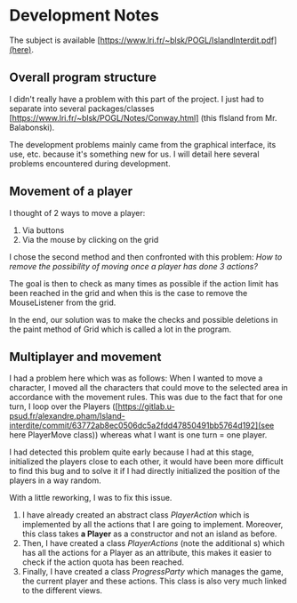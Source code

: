 # Development Notes

The subject is available [https://www.lri.fr/~blsk/POGL/IslandInterdit.pdf](here).

## Overall program structure

I didn't really have a problem with this part of the project. I just had to separate into several packages/classes [https://www.lri.fr/~blsk/POGL/Notes/Conway.html] (this fIsland from Mr. Balabonski).

The development problems mainly came from the graphical interface, its use, etc. because it's something new for us.
I will detail here several problems encountered during development.

## Movement of a player

I thought of 2 ways to move a player:
1. Via buttons
2. Via the mouse by clicking on the grid

I chose the second method and then confronted with this problem: *How to remove the possibility of moving once a player has done 3 actions?*

The goal is then to check as many times as possible if the action limit has been reached in the grid and when this is the case to remove the MouseListener from the grid.

In the end, our solution was to make the checks and possible deletions in the paint method of Grid which is called a lot in the program.



## Multiplayer and movement

I had a problem here which was as follows: When I wanted to move a character, I moved all the characters that could move to the selected area in accordance with the movement rules. This was due to the fact that for one turn, I loop over the Players ([https://gitlab.u-psud.fr/alexandre.pham/Island-interdite/commit/63772ab8ec0506dc5a2fdd47850491bb5764d192](see here PlayerMove class)) whereas what I want is one turn = one player.

I had detected this problem quite early because I had at this stage, initialized the players close to each other, it would have been more difficult to find this bug and to solve it if I had directly initialized the position of the players in a way random.

With a little reworking, I was to fix this issue.
1. I have already created an abstract class *PlayerAction* which is implemented by all the actions that I are going to implement. Moreover, this class takes **a Player** as a constructor and not an island as before.
2. Then, I have created a class *PlayerActions* (note the additional s) which has all the actions for a Player as an attribute, this makes it easier to check if the action quota has been reached.
3. Finally, I have created a class *ProgressParty* which manages the game, the current player and these actions. This class is also very much linked to the different views.